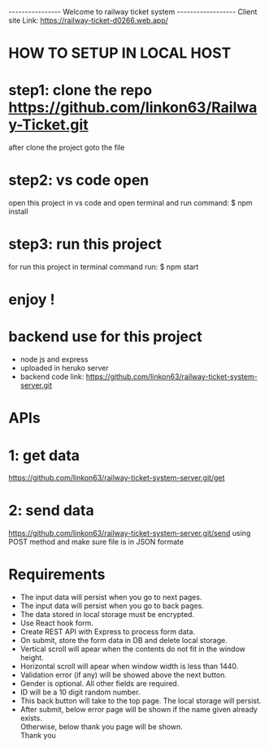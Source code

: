 ---------------- Welcome to railway ticket system ------------------
Client site Link: https://railway-ticket-d0266.web.app/
# HOW TO SETUP IN LOCAL HOST
# step1: clone the repo https://github.com/linkon63/Railway-Ticket.git
after clone the project goto the file 

# step2: vs code open
open this project in vs code and open terminal and run command: $ npm install

# step3: run this project
for run this project in terminal command run: $ npm start

# enjoy !


# backend use for this project
* node js and express 
* uploaded in heruko server 
* backend code link: https://github.com/linkon63/railway-ticket-system-server.git
# APIs 
# 1: get data
https://github.com/linkon63/railway-ticket-system-server.git/get
# 2: send data
https://github.com/linkon63/railway-ticket-system-server.git/send
using POST method and make sure file is in JSON formate


# Requirements
* The input data will persist when you go to next pages.						
* The input data will persist when you go to back pages.						
* The data stored in local storage must be encrypted.						
* Use React hook form.						
* Create REST API with Express to process form data.						
* On submit, store the form data in DB and delete local storage.						
* Vertical scroll will apear when the contents do not fit in the window height.							
* Horizontal scroll will apear when window width is less than 1440.						
* Validation error (if any) will be showed above the next button.						
* Gender is optional. All other fields are required.				
* ID will be a 10 digit random number.			
* This back button will take to the top page. The local storage will persist.						
* After submit, below error page will be shown if the name given already exists.					
	Otherwise, below thank you page will be shown.					
Thank you


